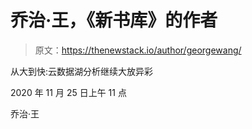 # 乔治·王，《新书库》的作者

> 原文：<https://thenewstack.io/author/georgewang/>

从大到快:云数据湖分析继续大放异彩

2020 年 11 月 25 日上午 11 点

乔治·王